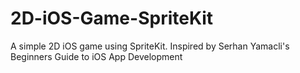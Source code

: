 # 2D-iOS-Game-SpriteKit
A simple 2D iOS game using SpriteKit. Inspired by Serhan Yamacli's Beginners Guide to iOS App Development
